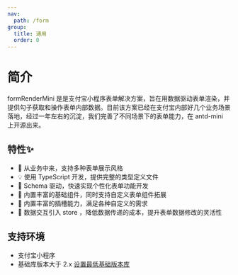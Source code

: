 ```yaml
---
nav:
  path: /form
group:
  title: 通用
  order: 0
---
```


# 简介

formRenderMini 是是支付宝小程序表单解决方案，旨在用数据驱动表单渲染，并提供勾子获取和操作表单内部数据。目前该方案已经在支付宝内部好几个业务场景落地，经过一年左右的沉淀，我们完善了不同场景下的表单能力，在 antd-mini 上开源出来。

## 特性✨ 

* 🚀 从业务中来，支持多种表单展示风格
* 💡 使用 TypeScript 开发，提供完整的类型定义文件
* 💬 Schema 驱动，快速实现个性化表单功能开发
* 🌱 内置丰富的基础组件，同时支持自定义表单组件拓展
* 🔨 内置丰富的插槽能力，满足各种自定义的需求
* 🌱 数据交互引入 store ，降低数据传递的成本，提升表单数据修改的灵活性

## 支持环境

* 支付宝小程序
* 基础库版本大于 2.x [设置最低基础版本库](https://opendocs.alipay.com/mini/framework/lib)
